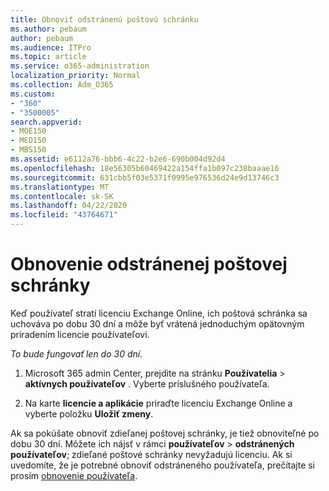 ```yaml
---
title: Obnoviť odstránenú poštovú schránku
ms.author: pebaum
author: pebaum
ms.audience: ITPro
ms.topic: article
ms.service: o365-administration
localization_priority: Normal
ms.collection: Adm_O365
ms.custom:
- "360"
- "3500005"
search.appverid:
- MOE150
- MED150
- MBS150
ms.assetid: e6112a76-bbb6-4c22-b2e6-690b004d92d4
ms.openlocfilehash: 18e56305b60469422a154ffa1b097c238baaae16
ms.sourcegitcommit: 631cbb5f03e5371f0995e976536d24e9d13746c3
ms.translationtype: MT
ms.contentlocale: sk-SK
ms.lasthandoff: 04/22/2020
ms.locfileid: "43764671"
---
```

# <a name="restore-a-deleted-mailbox"></a>Obnovenie odstránenej poštovej schránky

Keď používateľ stratí licenciu Exchange Online, ich poštová schránka sa uchováva po dobu 30 dní a môže byť vrátená jednoduchým opätovným priradením licencie používateľovi.
  
 *To bude fungovať len do 30 dní.*  
  
1. Microsoft 365 admin Center, prejdite na stránku **Používatelia** \> **aktívnych používateľov** . Vyberte príslušného používateľa.

2. Na karte **licencie a aplikácie** priraďte licenciu Exchange Online a vyberte položku **Uložiť zmeny**.

Ak sa pokúšate obnoviť zdieľanej poštovej schránky, je tiež obnoviteľné po dobu 30 dní. Môžete ich nájsť v rámci **používateľov** \> **odstránených používateľov**; zdieľané poštové schránky nevyžadujú licenciu. Ak si uvedomíte, že je potrebné obnoviť odstráneného používateľa, prečítajte si prosím [obnovenie používateľa](https://docs.microsoft.com/office365/admin/add-users/restore-user).
  